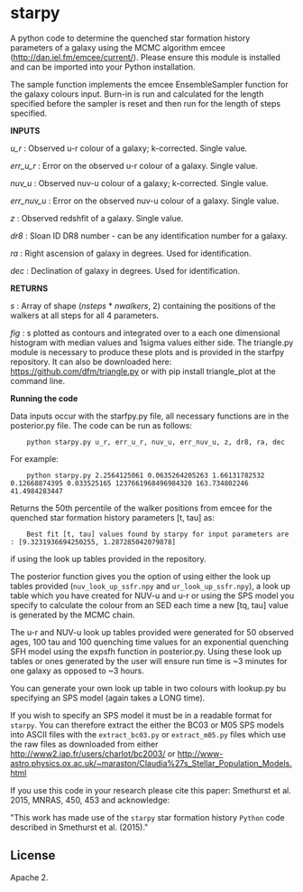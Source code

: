 starpy
=======

A python code to determine the quenched star formation history parameters of a galaxy using the MCMC algorithm emcee (http://dan.iel.fm/emcee/current/). Please ensure this module is installed and can be imported into your Python installation.

The sample function implements the emcee EnsembleSampler function for the galaxy colours input. Burn-in is run and calculated for the length specified before the sampler is reset and then run for the length of steps specified. 
        
**INPUTS**

*u_r* : Observed u-r colour of a galaxy; k-corrected. Single value.
        
*err_u_r* : Error on the observed u-r colour of a galaxy. Single value. 
        
*nuv_u* : Observed nuv-u colour of a galaxy; k-corrected. Single value. 
        
*err_nuv_u* : Error on the observed nuv-u colour of a galaxy. Single value. 
        
*z* : Observed redshfit of a galaxy. Single value. 
        
*dr8* : Sloan ID DR8 number - can be any identification number for a galaxy. 

*ra* : Right ascension of galaxy in degrees. Used for identification.

*dec* : Declination of galaxy in degrees. Used for identification. 
        
**RETURNS**

*s* : Array of shape (_nsteps_ * _nwalkers_, 2) containing the positions of the walkers at all steps for all 4 parameters. 
       
*fig* : s plotted as contours and integrated over to a each one dimensional histogram with median values and 1sigma                   values either side. The triangle.py module is necessary to produce these plots and is provided in the starfpy                 repository. It can also be downloaded here: https://github.com/dfm/triangle.py or with pip install triangle_plot              at the command line.
    
**Running the code**    

Data inputs occur with the starfpy.py file, all necessary functions are in the posterior.py file. The code can be run as follows:

        python starpy.py u_r, err_u_r, nuv_u, err_nuv_u, z, dr8, ra, dec
        
For example:

        python starpy.py 2.2564125061 0.0635264205263 1.66131782532 0.12668874395 0.033525165 1237661968496984320 163.734802246 41.4984283447
        
Returns the 50th percentile of the walker positions from emcee for the quenched star formation history parameters [t, tau] as:
        

        Best fit [t, tau] values found by starpy for input parameters are : [9.3231936694250255, 1.287285042079878]

if using the look up tables provided in the repository. 

The posterior function gives you the option of using either the look up tables provided (`nuv_look_up_ssfr.npy` and `ur_look_up_ssfr.npy`), a look up table which you have created for NUV-u and u-r or using the SPS model you specify to calculate the colour from an SED each time a new [tq, tau] value is generated by the MCMC chain. 

The u-r and NUV-u look up tables provided were generated for 50 observed ages, 100 tau and 100 quenching time values for an exponential quenching SFH model using the expsfh function in posterior.py. Using these look up tables or ones generated by the user will ensure run time is ~3 minutes for one galaxy as opposed to ~3 hours. 

You can generate your own look up table in two colours with lookup.py bu specifying an SPS model (again takes a LONG time). 

If you wish to specify an SPS model it must be in a readable format for `starpy`. You can therefore extract the either the BC03 or M05 SPS models into ASCII files with the `extract_bc03.py` or `extract_m05.py` files which use the raw files as downloaded from either http://www2.iap.fr/users/charlot/bc2003/ or http://www-astro.physics.ox.ac.uk/~maraston/Claudia%27s_Stellar_Population_Models.html

If you use this code in your research please cite this paper: Smethurst et al. 2015, MNRAS, 450, 453 and acknowledge:

"This work has made use of the `starpy` star formation history `Python` code described in Smethurst et al. (2015)."

License
---------

Apache 2.

